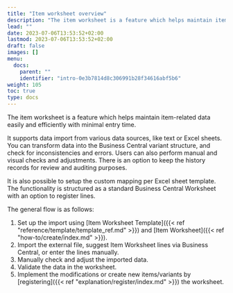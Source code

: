 ```yaml
---
title: "Item worksheet overview"
description: "The item worksheet is a feature which helps maintain item-related data easily and efficiently with minimal entry time."
lead: ""
date: 2023-07-06T13:53:52+02:00
lastmod: 2023-07-06T13:53:52+02:00
draft: false
images: []
menu:
  docs:
    parent: ""
    identifier: "intro-0e3b7814d8c306991b28f34616abf5b6"
weight: 105
toc: true
type: docs
---
```


The item worksheet is a feature which helps maintain item-related data easily and efficiently with minimal entry time.

It supports data import from various data sources, like text or Excel sheets. You can transform data into the Business Central variant structure, and check for inconsistencies and errors. Users can also perform manual and visual checks and adjustments. There is an option to keep the history records for review and auditing purposes.

It is also possible to setup the custom mapping per Excel sheet template. The functionality is structured as a standard Business Central Worksheet with an option to register lines.

The general flow is as follows:

1. Set up the import using [Item Worksheet Template]({{< ref "reference/template/template_ref.md" >}}) and [Item Worksheet]({{< ref "how-to/create/index.md" >}}).
2. Import the external file, suggest Item Worksheet lines via Business Central, or enter the lines manually.
3. Manually check and adjust the imported data.
4. Validate the data in the worksheet.
5. Implement the modifications or create new items/variants by [registering]({{< ref "explanation/register/index.md" >}}) the worksheet. 
